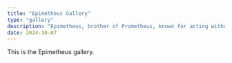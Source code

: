 ```yaml
---
title: "Epimetheus Gallery"
type: "gallery"
description: "Epimetheus, brother of Prometheus, known for acting without foresight."
date: 2024-10-07
---
```


This is the Epimetheus gallery.


